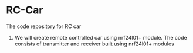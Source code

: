 # RC-Car
The code repository for RC car 
1. We will create remote controlled car using nrf24l01+ module. The code consists of transmitter and receiver built using nrf24l01+ modules 
